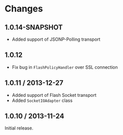 Changes
=======================

1.0.14-SNAPSHOT
-----------------------

* Added support of JSONP-Polling transport

1.0.12
-----------------------

* Fix bug in `FlashPolicyHandler` over SSL connection 

1.0.11 / 2013-12-27
-----------------------

* Added support of Flash Socket transport
* Added `SocketIOAdapter` class

1.0.10 / 2013-11-24
-----------------------

Initial release.